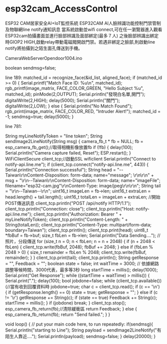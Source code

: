 # esp32cam_AccessControl
ESP32 CAM居家安全AI+IoT監控系統
ESP32CAM AI人臉辨識功能控制門禁管制及物聯網line notify通知訊息
當系統啟動並wifi connect,可在任一瀏覽器進入觀看ESP32cam拍攝畫面並進行臉部辨識及面部綁定(最多７人)
之後臉部辨識出綁定時GIOP2 HIGH,啟動relay帶動電磁閥開啟門禁。若遇非綁定之臉部,則啟動line notify將拍攝到之陌生面孔傳送到手機。

CameraWebServerOpendoor1004.ino

boolean  sendmsg=false;

line 189:
matched_id = recognize_face(&id_list, aligned_face);
if (matched_id >= 0) {
    Serial.printf("Match Face ID: %u\n", matched_id);
    rgb_printf(image_matrix, FACE_COLOR_GREEN, "Hello Subject %u", matched_id);
    pinMode(2,OUTPUT);
    Serial.println("發現白名單,開門");
    digitalWrite(2,HIGH);
    delay(5000);
    Serial.println("關門");
    digitalWrite(2,LOW);
} else {
    Serial.println("No Match Found");
    rgb_print(image_matrix, FACE_COLOR_RED, "Intruder Alert!");
    matched_id = -1;
    sendmsg=true;
    delay(5000);
}


line 781:

String myLineNotifyToken = "line token";
String sendImage2LineNotify(String msg) {
  camera_fb_t * fb = NULL;
  fb = esp_camera_fb_get();//取得相機影像放置fb
  if (!fb) {
    delay(100);
    Serial.println("Camera capture failed, Reset");
    ESP.restart();
  }
  WiFiClientSecure client_tcp;//啟動SSL wificlient
  Serial.println("Connect to notify-api.line.me");
  if (client_tcp.connect("notify-api.line.me", 443)) {
    Serial.println("Connection successful");
    String head = "--Taiwan\r\nContent-Disposition: form-data; name=\"message\"; \r\n\r\n" + msg + "\r\n--Taiwan\r\nContent-Disposition: form-data; name=\"imageFile\"; filename=\"esp32-cam.jpg\"\r\nContent-Type: image/jpeg\r\n\r\n";
    String tail = "\r\n--Taiwan--\r\n";
    uint16_t imageLen = fb->len;
    uint16_t extraLen = head.length() + tail.length();
    uint16_t totalLen = imageLen + extraLen;
    //開始POST傳送訊息
    client_tcp.println("POST /api/notify HTTP/1.1");
    client_tcp.println("Connection: close");
    client_tcp.println("Host: notify-api.line.me");
    client_tcp.println("Authorization: Bearer " + myLineNotifyToken);
    client_tcp.println("Content-Length: " + String(totalLen));
    client_tcp.println("Content-Type: multipart/form-data; boundary=Taiwan");
    client_tcp.println();
    client_tcp.print(head);
    uint8_t *fbBuf = fb->buf;
    size_t fbLen = fb->len;
    Serial.println("Data Sending....");
    //照片，分段傳送
    for (size_t n = 0; n < fbLen; n = n + 2048) {
      if (n + 2048 < fbLen) {
        client_tcp.write(fbBuf, 2048);
        fbBuf += 2048;
      } else if (fbLen % 2048 > 0) {
        size_t remainder = fbLen % 2048;
        client_tcp.write(fbBuf, remainder);
      }
    }
    client_tcp.print(tail);
    client_tcp.println();
    String getResponse = "", Feedback = "";
    boolean state = false;
    int waitTime = 3000;   // 依據網路調整等候時間，3000代表，最多等3秒
    long startTime = millis();
    delay(1000);
    Serial.print("Get Response");
    while ((startTime + waitTime) > millis())    {
      Serial.print(".");
      delay(100);
      bool jobdone=false;
      while (client_tcp.available())
      {//當有收到回覆資料時
        jobdone=true;
        char c = client_tcp.read();
        if (c == '\n')
        {
          if (getResponse.length() == 0) state = true;
          getResponse = "";
        }
        else if (c != '\r')
          getResponse += String(c);
        if (state == true) Feedback += String(c);
        startTime = millis();
      }
      if (jobdone) break;
    }
    client_tcp.stop();
    esp_camera_fb_return(fb);//清除緩衝區
    return Feedback;
  }
  else {
    esp_camera_fb_return(fb);
    return "Send failed.";
  }
}



void loop() {
  // put your main code here, to run repeatedly:
    if(sendmsg){
    Serial.println("starting to Line");
    String payload = sendImage2LineNotify("有陌生人靠近....");
    Serial.println(payload);
    sendmsg=false; 
    }
    delay(20000);
}
